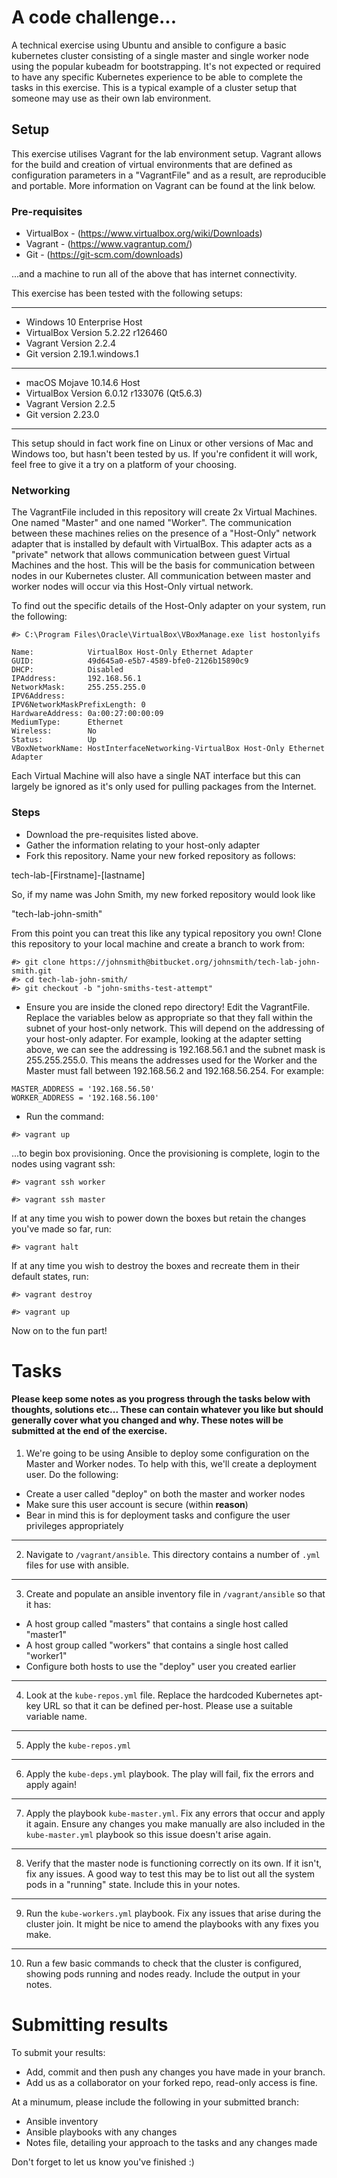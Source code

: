 # A code challenge...

A technical exercise using Ubuntu and ansible to configure a basic kubernetes cluster consisting of a single master and single worker node using the popular kubeadm for bootstrapping. It's not expected or required to have any specific Kubernetes experience to be able to complete the tasks in this exercise. This is a typical example of a cluster setup that someone may use as their own lab environment.

## Setup

This exercise utilises Vagrant for the lab environment setup. Vagrant allows for the build and creation of virtual environments that are defined as configuration parameters in a "VagrantFile" and as a result, are reproducible and portable. More information on Vagrant can be found at the link below. 

### Pre-requisites

* VirtualBox - (https://www.virtualbox.org/wiki/Downloads)
* Vagrant - (https://www.vagrantup.com/)
* Git - (https://git-scm.com/downloads)

...and a machine to run all of the above that has internet connectivity. 

This exercise has been tested with the following setups:

---
* Windows 10 Enterprise Host
* VirtualBox Version 5.2.22 r126460
* Vagrant Version 2.2.4
* Git version 2.19.1.windows.1
  
---
  
* macOS Mojave 10.14.6 Host
* VirtualBox Version 6.0.12 r133076 (Qt5.6.3)
* Vagrant Version 2.2.5
* Git version 2.23.0
---

  
This setup should in fact work fine on Linux or other versions of Mac and Windows too, but hasn't been tested by us. If you're confident it will work, feel free to give it a try on a platform of your choosing. 

### Networking

The VagrantFile included in this repository will create 2x Virtual Machines. One named "Master" and one named "Worker". The communication between these machines relies on the presence of a "Host-Only" network adapter that is installed by default with VirtualBox. This adapter acts as a "private" network that allows communication between guest Virtual Machines and the host. This will be the basis for communication between nodes in our Kubernetes cluster. All communication between master and worker nodes will occur via this Host-Only virtual network.

To find out the specific details of the Host-Only adapter on your system, run the following: 

```
#> C:\Program Files\Oracle\VirtualBox\VBoxManage.exe list hostonlyifs

Name:            VirtualBox Host-Only Ethernet Adapter
GUID:            49d645a0-e5b7-4589-bfe0-2126b15890c9
DHCP:            Disabled
IPAddress:       192.168.56.1
NetworkMask:     255.255.255.0
IPV6Address:
IPV6NetworkMaskPrefixLength: 0
HardwareAddress: 0a:00:27:00:00:09
MediumType:      Ethernet
Wireless:        No
Status:          Up
VBoxNetworkName: HostInterfaceNetworking-VirtualBox Host-Only Ethernet Adapter
```

Each Virtual Machine will also have a single NAT interface but this can largely be ignored as it's only used for pulling packages from the Internet. 

### Steps

* Download the pre-requisites listed above. 
* Gather the information relating to your host-only adapter
* Fork this repository. Name your new forked repository as follows:

tech-lab-[Firstname]-[lastname]

So, if my name was John Smith, my new forked repository would look like

"tech-lab-john-smith"

From this point you can treat this like any typical repository you own! Clone this repository to your local machine and create a branch to work from:

```
#> git clone https://johnsmith@bitbucket.org/johnsmith/tech-lab-john-smith.git
#> cd tech-lab-john-smith/
#> git checkout -b "john-smiths-test-attempt"
```

* Ensure you are inside the cloned repo directory! Edit the VagrantFile. Replace the variables below as appropriate so that they fall within the subnet of your host-only network. This will depend on the addressing of your host-only adapter. For example, looking at the adapter setting above, we can see the addressing is 192.168.56.1 and the subnet mask is 255.255.255.0. This means the addresses used for the Worker and the Master must fall between 192.168.56.2 and  192.168.56.254. For example:

```
MASTER_ADDRESS = '192.168.56.50'
WORKER_ADDRESS = '192.168.56.100'
```
* Run the command:

```
#> vagrant up
```
...to begin box provisioning. Once the provisioning is complete, login to the nodes using vagrant ssh: 

```
#> vagrant ssh worker
```
```
#> vagrant ssh master
```

If at any time you wish to power down the boxes but retain the changes you've made so far, run: 
```
#> vagrant halt
```

If at any time you wish to destroy the boxes and recreate them in their default states, run:
```
#> vagrant destroy
```
```
#> vagrant up
```

Now on to the fun part!

# Tasks


#### Please keep some notes as you progress through the tasks below with thoughts, solutions etc... These can contain whatever you like but should generally cover what you changed and why. These notes will be submitted at the end of the exercise.
  
  
  
 1) We're going to be using Ansible to deploy some configuration on the Master and Worker nodes. To help with this, we'll create a deployment user. Do the following: 

* Create a user called "deploy" on both the master and worker nodes
* Make sure this user account is secure (within **reason**)
* Bear in mind this is for deployment tasks and configure the user privileges appropriately
  
---

 2) Navigate to ```/vagrant/ansible```. This directory contains a number of ```.yml``` files for use with ansible. 

---

 3) Create and populate an ansible inventory file in ```/vagrant/ansible``` so that it has:

* A host group called "masters" that contains a single host called "master1"
* A host group called "workers" that contains a single host called "worker1"
* Configure both hosts to use the "deploy" user you created earlier

---

 4) Look at the ```kube-repos.yml``` file. Replace the hardcoded Kubernetes apt-key URL so that it can be defined per-host. Please use a suitable variable name. 

---

 5) Apply the ```kube-repos.yml```

---

 6) Apply the ```kube-deps.yml``` playbook. The play will fail, fix the errors and apply again! 

---

 7) Apply the playbook ```kube-master.yml```. Fix any errors that occur and apply it again. Ensure any changes you make manually are also included in the ```kube-master.yml``` playbook so this issue doesn't arise again.

---

 8) Verify that the master node is functioning correctly on its own. If it isn't, fix any issues. A good way to test this may be to list out all the system pods in a "running" state. Include this in your notes. 
 
---

 9) Run the ```kube-workers.yml``` playbook. Fix any issues that arise during the cluster join. It might be nice to amend the playbooks with any fixes you make. 

---

 10) Run a few basic commands to check that the cluster is configured, showing pods running and nodes ready. Include the output in your notes. 

  
# Submitting results

To submit your results: 

* Add, commit and then push any changes you have made in your branch.
* Add us as a collaborator on your forked repo, read-only access is fine. 

At a minumum, please include the following in your submitted branch: 

* Ansible inventory
* Ansible playbooks with any changes
* Notes file, detailing your approach to the tasks and any changes made


Don't forget to let us know you've finished :) 